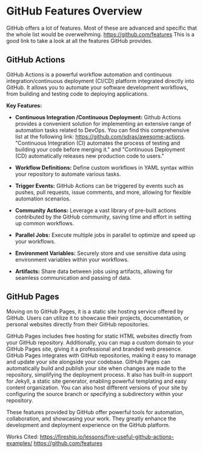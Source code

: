 # GitHub Features Overview
GitHub offers a lot of features. Most of these are advanced and specific that the whole list would be overwelhming. https://github.com/features This is a good link to take a look at all the features GitHub provides.

## GitHub Actions

GitHub Actions is a powerful workflow automation and continuous integration/continuous deployment (CI/CD) platform integrated directly into GitHub. It allows you to automate your software development workflows, from building and testing code to deploying applications.

**Key Features:**
- **Continuous Integration /Continuous Deployment:** Github Actions provides a convenient solution for implementing an extensive range of automation tasks related to DevOps. You can find this comprehensive list at the following link: https://github.com/sdras/awesome-actions. "Continuous Integration (CI) automates the process of testing and building your code before merging it." and "Continuous Deployment (CD) automatically releases new production code to users."

- **Workflow Definitions:** Define custom workflows in YAML syntax within your repository to automate various tasks.
  
- **Trigger Events:** GitHub Actions can be triggered by events such as pushes, pull requests, issue comments, and more, allowing for flexible automation scenarios.

- **Community Actions:** Leverage a vast library of pre-built actions contributed by the GitHub community, saving time and effort in setting up common workflows.

- **Parallel Jobs:** Execute multiple jobs in parallel to optimize and speed up your workflows.

- **Environment Variables:** Securely store and use sensitive data using environment variables within your workflows.

- **Artifacts:** Share data between jobs using artifacts, allowing for seamless communication and passing of data.

## GitHub Pages
Moving on to GitHub Pages, it is a static site hosting service offered by GitHub. Users can utilize it to showcase their projects, documentation, or personal websites directly from their GitHub repositories.

GitHub Pages includes free hosting for static HTML websites directly from your GitHub repository. Additionally, you can map a custom domain to your GitHub Pages site, giving it a professional and branded web presence. 
GitHub Pages integrates with GitHub repositories, making it easy to manage and update your site alongside your codebase. GitHub Pages can automatically build and publish your site when changes are made to the repository, simplifying the deployment process. It also has built-in support for Jekyll, a static site generator, enabling powerful templating and easy content organization. You can also host different versions of your site by configuring the source branch or specifying a subdirectory within your repository.



These features provided by GitHub offer powerful tools for automation, collaboration, and showcasing your work. They greatly enhance the development and deployment experience on the GitHub platform.


Works Cited:
https://fireship.io/lessons/five-useful-github-actions-examples/
https://github.com/features
